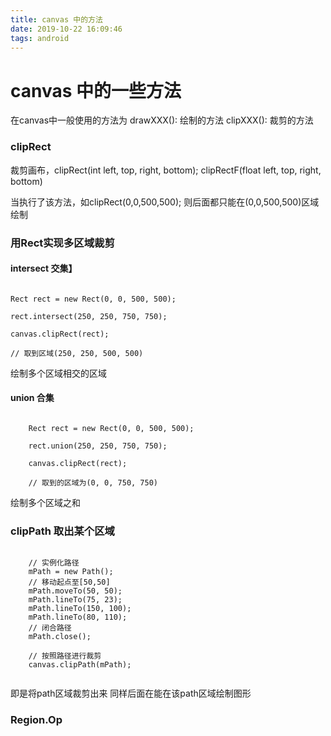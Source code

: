 ```yaml
---
title: canvas 中的方法
date: 2019-10-22 16:09:46
tags: android
---
```

# canvas 中的一些方法
在canvas中一般使用的方法为
drawXXX(): 绘制的方法
clipXXX(): 裁剪的方法

### clipRect
裁剪画布，clipRect(int left, top, right, bottom);
clipRectF(float left, top, right, bottom)

当执行了该方法，如clipRect(0,0,500,500);
则后面都只能在(0,0,500,500)区域绘制


### 用Rect实现多区域裁剪

#### intersect 交集】
```

Rect rect = new Rect(0, 0, 500, 500);  
          
rect.intersect(250, 250, 750, 750); 
        
canvas.clipRect(rect);

// 取到区域(250, 250, 500, 500)
```

绘制多个区域相交的区域

#### union 合集

```

    Rect rect = new Rect(0, 0, 500, 500);  
          
    rect.union(250, 250, 750, 750);  
        
    canvas.clipRect(rect);

    // 取到的区域为(0, 0, 750, 750)

```

绘制多个区域之和

### clipPath 取出某个区域

```

    // 实例化路径
    mPath = new Path();
    // 移动起点至[50,50]
    mPath.moveTo(50, 50);  
    mPath.lineTo(75, 23);  
    mPath.lineTo(150, 100);  
    mPath.lineTo(80, 110);  
    // 闭合路径
    mPath.close();

    // 按照路径进行裁剪
    canvas.clipPath(mPath);


```

即是将path区域裁剪出来
同样后面在能在该path区域绘制图形

### Region.Op

